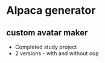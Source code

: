 # Alpaca generator
## custom avatar maker
- Completed study project
- 2 versions - with and without oop
